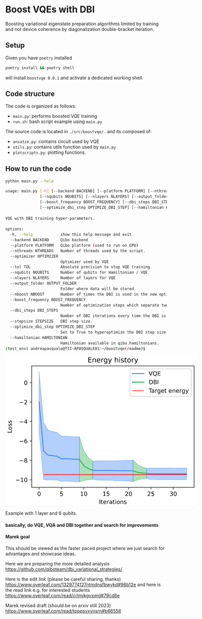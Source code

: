 # Boost VQEs with DBI

Boosting variational eigenstate preparation algorithms limited by training and not device coherence by diagonalization double-bracket iteration.

## Setup

Given you have `poetry` installed

```sh
poetry install && poetry shell
```

will install `boostvqe 0.0.1` and activate a dedicated working shell.

## Code structure

The code is organized as follows:

* `main.py`: performs boosted VQE training
* `run.sh`: bash script example using `main.py`

The source code is located in `./src/boostvqe/.` and its composed of:

* `ansatze.py`: contains circuit used by VQE
* `utils.py`: contains utils function used by `main.py`
* `plotscripts.py`: plotting functions.

## How to run the code

```sh
python main.py --help
```

```sh
usage: main.py [-h] [--backend BACKEND] [--platform PLATFORM] [--nthreads NTHREADS] [--optimizer OPTIMIZER] [--tol TOL]
               [--nqubits NQUBITS] [--nlayers NLAYERS] [--output_folder OUTPUT_FOLDER] [--nboost NBOOST]
               [--boost_frequency BOOST_FREQUENCY] [--dbi_steps DBI_STEPS] [--stepsize STEPSIZE]
               [--optimize_dbi_step OPTIMIZE_DBI_STEP] [--hamiltonian HAMILTONIAN]

VQE with DBI training hyper-parameters.

options:
  -h, --help            show this help message and exit
  --backend BACKEND     Qibo backend
  --platform PLATFORM   Qibo platform (used to run on GPU)
  --nthreads NTHREADS   Number of threads used by the script.
  --optimizer OPTIMIZER
                        Optimizer used by VQE
  --tol TOL             Absolute precision to stop VQE training
  --nqubits NQUBITS     Number of qubits for Hamiltonian / VQE
  --nlayers NLAYERS     Number of layers for VQE
  --output_folder OUTPUT_FOLDER
                        Folder where data will be stored
  --nboost NBOOST       Number of times the DBI is used in the new optimization routine. If 1, no optimization is run.
  --boost_frequency BOOST_FREQUENCY
                        Number of optimization steps which separate two DBI boosting calls.
  --dbi_steps DBI_STEPS
                        Number of DBI iterations every time the DBI is called.
  --stepsize STEPSIZE   DBI step size.
  --optimize_dbi_step OPTIMIZE_DBI_STEP
                        Set to True to hyperoptimize the DBI step size.
  --hamiltonian HAMILTONIAN
                        Hamiltonian available in qibo.hamiltonians.
(test_env) andreapasquale@TII-APASQUALE01:~/boostvqe(readme)$

```

<img src="example.png" style="solid #000; max-width:600px; max-height:1000px;">

Example with 1 layer and 6 qubits.

#### basically, do VQE, VQA and DBI together and search for improvements

#### Marek goal

This should be viewed as the faster paced project where we just search for advantages and showcase ideas.

Here we are preparing the more detailed analysis
https://github.com/qiboteam/dbi_variational_strategies/

Here is the edit link (please be careful sharing, thanks)
https://www.overleaf.com/1329774127ntmdnsfbwykd#96b12e
and here is the read link e.g. for interested students
https://www.overleaf.com/read/crtmjkgvxqrd#79cd6e

Marek revised draft (should be on arxiv still 2023)
https://www.overleaf.com/read/tpppsvxynsrn#b66556
